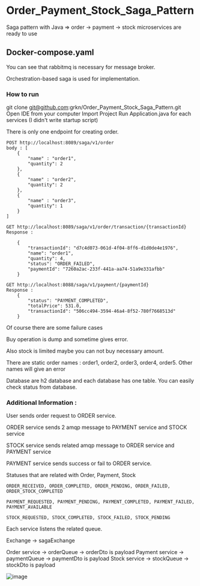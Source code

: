 # Order_Payment_Stock_Saga_Pattern
Saga pattern with Java => order -> payment -> stock microservices are ready to use

## Docker-compose.yaml

You can see that rabbitmq is necessary for message broker.

Orchestration-based saga is used for implementation.

### How to run

git clone git@github.com:grkn/Order_Payment_Stock_Saga_Pattern.git
Open IDE from your computer
Import Project
Run Application.java for each services (I didn't write startup script)

There is only one endpoint for creating order.

```
POST http://localhost:8089/saga/v1/order
body : [
    {
        "name" : "order1",
        "quantity": 2
    },
    {
        "name" : "order2",
        "quantity": 2
    },
    {
        "name" : "order3",
        "quantity": 1
    }
]
```

```
GET http://localhost:8089/saga/v1/order/transaction/{transactionId}
Response : 
    
    {
        "transactionId": "d7c4d073-061d-4f04-8ff6-d1d0de4e1976",
        "name": "order1",
        "quantity": 4,
        "status": "ORDER_FAILED",
        "paymentId": "7260a2ac-233f-441a-aa74-51a9e331afbb"
    }

```

```
GET http://localhost:8088/saga/v1/payment/{paymentId}
Response :
    {
        "status": "PAYMENT_COMPLETED",
        "totalPrice": 531.0,
        "transactionId": "506cc494-3594-46a4-8f52-780f7668513d"
    }
```

Of course there are some failure cases

Buy operation is dump and sometime gives error.

Also stock is limited maybe you can not buy necessary amount.

There are static order names : order1, order2, order3, order4, order5. Other names will give an error

Database are h2 database and each database has one table.
You can easily check status from database.


### Additional Information : 


User sends order request to ORDER service.

ORDER service sends 2 amqp message to PAYMENT service and STOCK service

STOCK service sends related amqp message to ORDER service and PAYMENT service

PAYMENT service sends success or fail to ORDER service.

Statuses that are related with Order, Payment, Stock

```
ORDER_RECEIVED, ORDER_COMPLETED, ORDER_PENDING, ORDER_FAILED, ORDER_STOCK_COMPLETED

PAYMENT_REQUESTED, PAYMENT_PENDING, PAYMENT_COMPLETED, PAYMENT_FAILED, PAYMENT_AVAILABLE

STOCK_REQUESTED, STOCK_COMPLETED, STOCK_FAILED, STOCK_PENDING
```

Each service listens the related queue.

Exchange -> sagaExchange

Order service -> orderQueue -> orderDto is payload
Payment service -> paymentQueue -> paymentDto is payload
Stock service -> stockQueue -> stockDto is payload


![image](https://user-images.githubusercontent.com/5938655/133602197-bf7704e6-357b-49a3-8616-38d1d37e365a.png)




